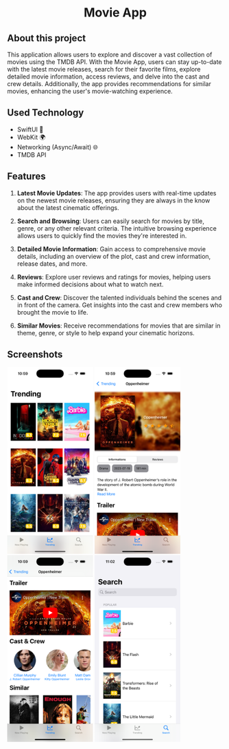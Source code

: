 <p align="center">
    <h1 align="center">Movie App</h1>
</p>

## About this project
This application allows users to explore and discover a vast collection of movies using the TMDB API. With the Movie App, users can stay up-to-date with the latest movie releases, search for their favorite films, explore detailed movie information, access reviews, and delve into the cast and crew details. Additionally, the app provides recommendations for similar movies, enhancing the user's movie-watching experience.

## Used Technology
- SwiftUI 📱
- WebKit 🌍
- Networking (Async/Await) 🌐
- TMDB API

## Features
1. **Latest Movie Updates**: The app provides users with real-time updates on the newest movie releases, ensuring they are always in the know about the latest cinematic offerings.

2. **Search and Browsing**: Users can easily search for movies by title, genre, or any other relevant criteria. The intuitive browsing experience allows users to quickly find the movies they're interested in.

3. **Detailed Movie Information**: Gain access to comprehensive movie details, including an overview of the plot, cast and crew information, release dates, and more.

4. **Reviews**: Explore user reviews and ratings for movies, helping users make informed decisions about what to watch next.

5. **Cast and Crew**: Discover the talented individuals behind the scenes and in front of the camera. Get insights into the cast and crew members who brought the movie to life.

6. **Similar Movies**: Receive recommendations for movies that are similar in theme, genre, or style to help expand your cinematic horizons.

## Screenshots
<p>
    <img src="images/screenshot_1.png" width="200"/>
    <img src="images/screenshot_2.png" width="200"/>
    <img src="images/screenshot_3.png" width="200"/>
    <img src="images/screenshot_4.png" width="200"/>
</p>